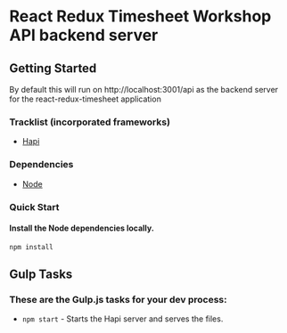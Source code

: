 # React Redux Timesheet Workshop API backend server #

## Getting Started ##

By default this will run on http://localhost:3001/api as the backend server for the react-redux-timesheet application

### Tracklist (incorporated frameworks) ###

* [Hapi](/http://hapijs.com/)

### Dependencies ###

* [Node](http://nodejs.org/)

### Quick Start ###

#### Install the Node dependencies locally. ####
`npm install`

## Gulp Tasks ##
### These are the Gulp.js tasks for your dev process: ###

* `npm start` - Starts the Hapi server and serves the files.
